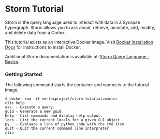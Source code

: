 # Storm Tutorial
Storm is the query language used to interact with data in a Synapse hypergraph.
Storm allows you to ask about, retrieve, annotate, add, modify, and delete data from a Cortex.

This tutorial exists as an interactive Docker image. Visit
[Docker Installation Docs](https://docs.docker.com/engine/installation/#supported-platforms)
for instructions to install Docker.

Additional Storm documentation is available at:
[Storm Query Language - Basics](https://vertexprojectsynapse.readthedocs.io/en/latest/synapse/userguides/ug011_storm_basics.html).

### Getting Started
The following command starts the container and connects to the tutorial image.
```
$ docker run -it vertexproject/storm-tutorial:master
cli> help
ask  - Execute a query.
guid - Generate a new guid
help - List commands and display help output.
locs - List the current locals for a given CLI object
py   - Evaluate a line of python code with the cmd item.
quit - Quit the current command line interpreter.
cli>
```
